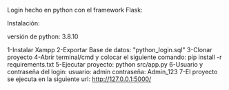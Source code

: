 Login hecho en python con el framework Flask:

Instalación:

versión de python: 3.8.10

1-Instalar Xampp
2-Exportar Base de datos: "python_login.sql"
3-Clonar proyecto
4-Abrir terminal/cmd y colocar el siguiente comando: pip install -r requirements.txt
5-Ejecutar proyecto: python src/app.py
6-Usuario y contraseña del login:
usuario: admin
contraseña: Admin_123
7-El proyecto se ejecuta en la siguiente url: http://127.0.0.1:5000/
